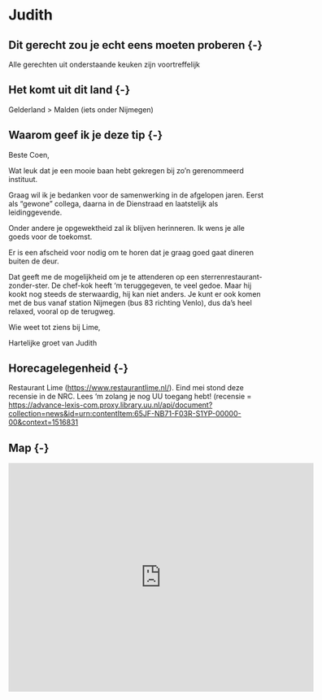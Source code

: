 # Judith







## Dit gerecht zou je echt eens moeten proberen {-} 

Alle gerechten uit onderstaande keuken zijn voortreffelijk

## Het komt uit dit land {-}

Gelderland > Malden (iets onder Nijmegen)

## Waarom geef ik je deze tip {-}

Beste Coen, 
Wat leuk dat je een mooie baan hebt gekregen bij zo’n gerenommeerd instituut.
Graag wil ik je bedanken voor de samenwerking in de afgelopen jaren. Eerst als “gewone” collega, daarna in de Dienstraad en laatstelijk als leidinggevende.
Onder andere je opgewektheid zal ik blijven herinneren. Ik wens je alle goeds voor de toekomst.

Er is een afscheid voor nodig om te horen dat je graag goed gaat dineren buiten de deur.
Dat geeft me de mogelijkheid om je te attenderen op een sterrenrestaurant-zonder-ster. De chef-kok heeft ‘m teruggegeven, te veel gedoe. Maar hij kookt nog steeds de sterwaardig, hij kan niet anders. Je kunt er ook komen met de bus vanaf station Nijmegen (bus 83 richting Venlo),  dus da’s heel relaxed, vooral op de terugweg.
Wie weet tot ziens bij Lime,
Hartelijke groet van Judith

## Horecagelegenheid {-}

Restaurant Lime (https://www.restaurantlime.nl/). Eind mei stond deze recensie in de NRC. Lees ‘m zolang je nog UU toegang hebt!  (recensie = https://advance-lexis-com.proxy.library.uu.nl/api/document?collection=news&id=urn:contentItem:65JF-NB71-F03R-S1YP-00000-00&context=1516831

## Map {-}

<iframe src="https://www.google.com/maps/embed?pb=!1m18!1m12!1m3!1d2468.395286335811!2d5.847942815100247!3d51.78066129850834!2m3!1f0!2f0!3f0!3m2!1i1024!2i768!4f13.1!3m3!1m2!1s0x47c70f3a0996bee9%3A0x286a6ed7a1e3b2af!2sRestaurant%20Lime!5e0!3m2!1snl!2snl!4v1661266442050!5m2!1snl!2snl" width="600" height="450" style="border:0;" allowfullscreen="" loading="lazy" referrerpolicy="no-referrer-when-downgrade"></iframe>

